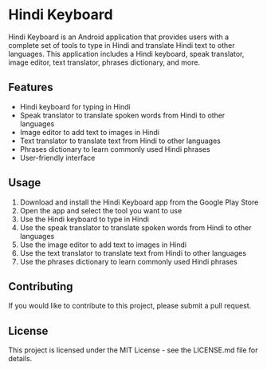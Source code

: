 # Hindi Keyboard

Hindi Keyboard is an Android application that provides users with a complete set of tools to type in Hindi and translate Hindi text to other languages. This application includes a Hindi keyboard, speak translator, image editor, text translator, phrases dictionary, and more.

## Features

- Hindi keyboard for typing in Hindi
- Speak translator to translate spoken words from Hindi to other languages
- Image editor to add text to images in Hindi
- Text translator to translate text from Hindi to other languages
- Phrases dictionary to learn commonly used Hindi phrases
- User-friendly interface

## Usage

1. Download and install the Hindi Keyboard app from the Google Play Store
2. Open the app and select the tool you want to use
3. Use the Hindi keyboard to type in Hindi
4. Use the speak translator to translate spoken words from Hindi to other languages
5. Use the image editor to add text to images in Hindi
6. Use the text translator to translate text from Hindi to other languages
7. Use the phrases dictionary to learn commonly used Hindi phrases

## Contributing

If you would like to contribute to this project, please submit a pull request.

## License

This project is licensed under the MIT License - see the LICENSE.md file for details.
